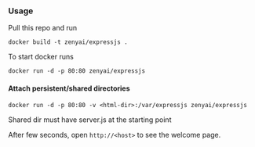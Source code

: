 ### Usage

Pull this repo and run

    docker build -t zenyai/expressjs .

To start docker runs

    docker run -d -p 80:80 zenyai/expressjs

#### Attach persistent/shared directories

    docker run -d -p 80:80 -v <html-dir>:/var/expressjs zenyai/expressjs

Shared dir must have server.js at the starting point

After few seconds, open `http://<host>` to see the welcome page.

